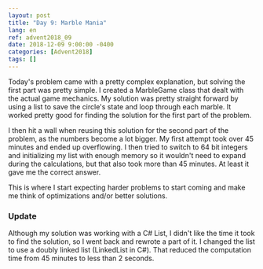 ```yaml
---
layout: post
title: "Day 9: Marble Mania"
lang: en
ref: advent2018_09
date: 2018-12-09 9:00:00 -0400
categories: [Advent2018]
tags: []
---
```

Today's problem came with a pretty complex explanation, but solving the first part was pretty simple. I created a MarbleGame class that dealt with the actual game mechanics. My solution was pretty straight forward by using a list to save the circle's state and loop through each marble. It worked pretty good for finding the solution for the first part of the problem.

I then hit a wall when reusing this solution for the second part of the problem, as the numbers become a lot bigger. My first attempt took over 45 minutes and ended up overflowing. I then tried to switch to 64 bit integers and initializing my list with enough memory so it wouldn't need to expand during the calculations, but that also took more than 45 minutes. At least it gave me the correct answer.

This is where I start expecting harder problems to start coming and make me think of optimizations and/or better solutions.

### Update
Although my solution was working with a C# List, I didn't like the time it took to find the solution, so I went back and rewrote a part of it. I changed the list to use a doubly linked list (LinkedList in C#). That reduced the computation time from 45 minutes to less than 2 seconds.